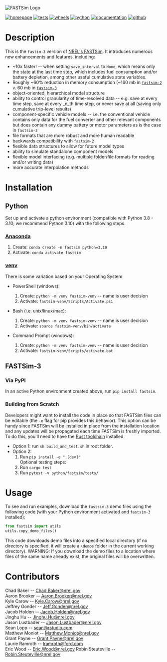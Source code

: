 ![FASTSim Logo](https://www.nrel.gov/transportation/assets/images/icon-fastsim.jpg)

[![homepage](https://img.shields.io/badge/homepage-fastsim-blue)](https://www.nrel.gov/transportation/fastsim.html) [![tests](https://github.com/NREL/fastsim/actions/workflows/tests.yaml/badge.svg)](https://github.com/NREL/fastsim/actions/workflows/tests.yaml) [![wheels](https://github.com/NREL/fastsim/actions/workflows/wheels.yaml/badge.svg)](https://github.com/NREL/fastsim/actions/workflows/wheels.yaml?event=release) [![python](https://img.shields.io/badge/python-3.8%20%7C%203.9%20%7C%203.10-blue)](https://pypi.org/project/fastsim/) [![documentation](https://img.shields.io/badge/documentation-book-blue.svg)](https://nrel.github.io/fastsim/) [![github](https://img.shields.io/badge/github-fastsim-blue.svg)](https://github.com/NREL/fastsim)

# Description
This is the `fastim-3` version of [NREL's FASTSim](https://www.nrel.gov/transportation/fastsim.html).
It introduces numerous new enhancements and features, including:
- ~10x faster! -- when setting `save_interval` to `None`, which means only the state at the last 
  time step, which includes fuel consumption and/or battery depletion, among other useful 
  cumulative state variables.  
- Roughly ~60% reduction in memory consumption (~160 mb in [`fastsim-2`](https://github.com/NREL/fastsim) 
  v. 60 mb in [`fastsim-3`](https://github.com/NREL/fastsim/tree/fastsim-3)
- object-oriented, hierarchical model structure
- ability to control granularity of time-resolved data -- e.g. save at every time step, save at 
  every _n_th time step, or never save at all (saving only cumulative trip-level results)
- component-specific vehicle models -- i.e. the conventional vehicle contains only data for the fuel
  converter and other relevant components but does contain any dummy battery or motor parameters as
  is the case in `fastsim-2`
- file formats that are more robust and more human readable
- backwards compatibility with `fastsim-2`
- flexible data structures to allow for future model types
- ability to simulate standalone component models
- flexible model interfacing (e.g. multiple folder/file formats for reading and/or writing data)
- more accurate interpolation methods

# Installation

## Python 
Set up and activate a python environment (compatible with Python 3.8 - 3.10; we recommend Python 3.10) with the following steps.
### [Anaconda](https://www.anaconda.com/) 
1. Create: `conda create -n fastsim python=3.10`
1. Activate: `conda activate fastsim`

### [venv](https://docs.python.org/3/library/venv.html)
There is some variation based on your Operating System:  

- PowerShell (windows):
    1. Create: `python -m venv fastsim-venv` -- name is user decision
    1. Activate: `fastsim-venv/Scripts/Activate.ps1`

- Bash (i.e. unix/linux/mac):
    1. Create: `python -m venv fastsim-venv` -- name is user decision
    1. Activate: `source fastsim-venv/bin/activate`

- Command Prompt (windows):
    1. Create: `python -m venv fastsim-venv` -- name is user decision
    1. Activate: `fastsim-venv/Scripts/activate.bat`

## FASTSim-3
### Via PyPI
In an active Python environment created above, run `pip install fastsim`.

### Building from Scratch
Developers might want to install the code in place so that FASTSim files can be editable (the `-e` flag for 
pip provides this behavior). This option can be handy since FASTSim will be installed in place from the 
installation location and any updates will be propagated each time FASTSim is freshly imported.  To do 
this, you'll need to have the [Rust toolchain](https://www.rust-lang.org/tools/install) installed.

- Option 1: run `sh build_and_test.sh` in root folder.  
- Option 2:  
    1. Run `pip install -e ".[dev]"`  
    Optional testing steps:
    1. Run `cargo test`
    1. Run `pytest -v python/fastsim/tests/`

# Usage
To see and run examples, download the `fastsim-3` demo files using the following code (with your Python environment activated and `fastsim-3` installed):
```python
from fastsim import utils  
utils.copy_demo_files()
```
This code downloads demo files into a specified local directory (if no directory is specified, it will create a `\demos` folder in the current working directory). WARNING: If you download the demo files to a location where files of the same name already exist, the original files will be overwritten. 


# Contributors  
Chad Baker -- Chad.Baker@nrel.gov  
Aaron Brooker -- Aaron.Brooker@nrel.gov  
Kyle Carow -- Kyle.Carow@nrel.gov  
Jeffrey Gonder -- Jeff.Gonder@nrel.gov  
Jacob Holden -- Jacob.Holden@nrel.gov  
Jinghu Hu -- Jinghu.Hu@nrel.gov  
Jason Lustbader -- Jason.Lustbader@nrel.gov  
Sean Lopp -- sean@rstudio.com  
Matthew Moniot -- Matthew.Moniot@nrel.gov  
Grant Payne -- Grant.Payne@nrel.gov  
Laurie Ramroth -- lramroth@ford.com  
Eric Wood -- Eric.Wood@nrel.gov
Robin Steuteville -- Robin.Steuteville@nrel.gov
